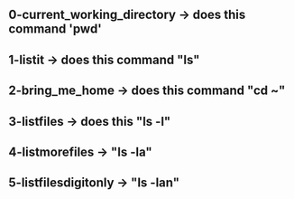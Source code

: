 ## 0-current_working_directory -> does this command 'pwd'
## 1-listit -> does this command "ls"
## 2-bring_me_home -> does this command "cd ~"
## 3-listfiles -> does this "ls -l"
## 4-listmorefiles -> "ls -la"
## 5-listfilesdigitonly -> "ls -lan"
